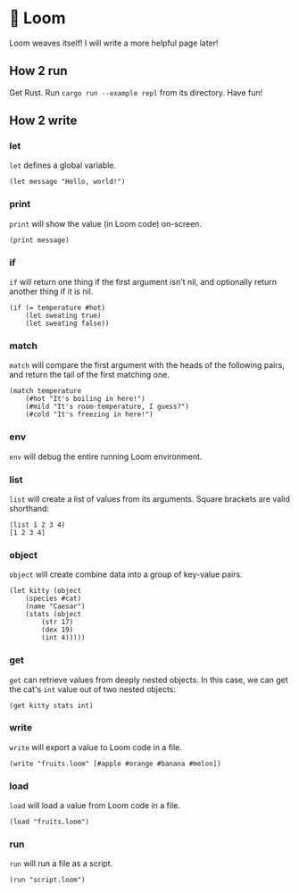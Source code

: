 # 🧶 Loom
Loom weaves itself! I will write a more helpful page later!

## How 2 run
Get Rust. Run `cargo run --example repl` from its directory. Have fun!

## How 2 write
### let
`let` defines a global variable.
```
(let message "Hello, world!")
```
### print
`print` will show the value (in Loom code) on-screen.
```
(print message)
```
### if
`if` will return one thing if the first argument isn't nil, and optionally return another thing if it is nil.
```
(if (= temperature #hot)
    (let sweating true)
    (let sweating false))
```

### match
`match` will compare the first argument with the heads of the following pairs, and return the tail of the first matching one.
```
(match temperature
    (#hot "It's boiling in here!")
    (#mild "It's room-temperature, I guess?")
    (#cold "It's freezing in here!")
```
### env
`env` will debug the entire running Loom environment.
### list
`list` will create a list of values from its arguments. Square brackets are valid shorthand:
```
(list 1 2 3 4)
[1 2 3 4]
```

### object
`object` will create combine data into a group of key-value pairs.
```
(let kitty (object
    (species #cat)
    (name "Caesar")
    (stats (object
        (str 17)
        (dex 19)
        (int 4)))))
```

### get
`get` can retrieve values from deeply nested objects. In this case, we can get the cat's `int` value out of two nested objects:
```
(get kitty stats int)
```

### write
`write` will export a value to Loom code in a file.
```
(write "fruits.loom" [#apple #orange #banana #melon])
```

### load
`load` will load a value from Loom code in a file.
```
(load "fruits.loom")
```

### run
`run` will run a file as a script.
```
(run "script.loom")
```
